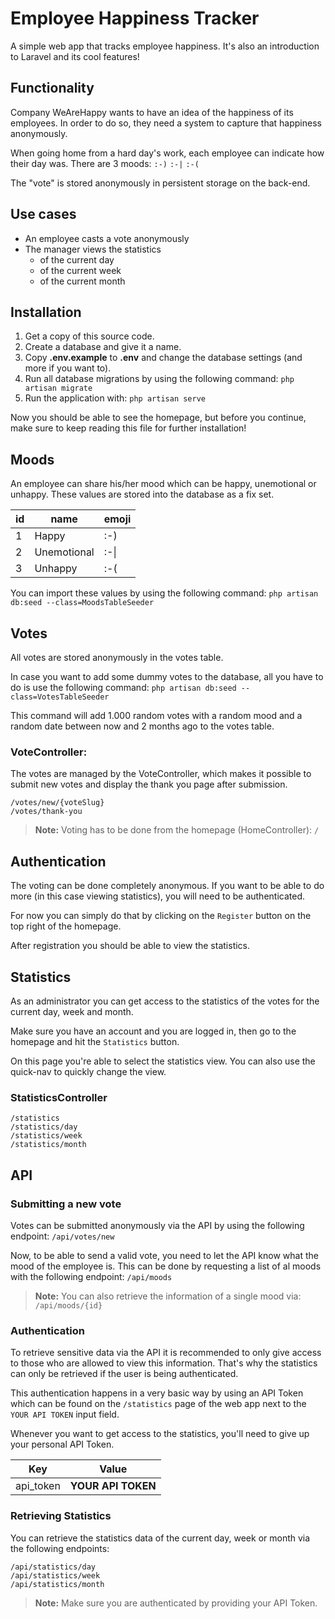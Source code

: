 

# Employee Happiness Tracker
A simple web app that tracks employee happiness. It's also an introduction to Laravel and its cool features!

## Functionality
Company WeAreHappy wants to have an idea of the happiness of its employees. In order to do so, they need a system to capture that happiness anonymously. 

When going home from a hard day's work, each employee can indicate how their day was. There are 3 moods:
`:-)` `:-|` `:-(`

The "vote" is stored anonymously in persistent storage on the back-end.

## Use cases
- An employee casts a vote anonymously
- The manager views the statistics
  - of the current day
  - of the current week
  - of the current month

## Installation
1. Get a copy of this source code.
2. Create a database and give it a name.
3. Copy **.env.example** to **.env** and change the database settings (and more if you want to).
4. Run all database migrations by using the following command: 
`php artisan migrate`
5. Run the application with:
`php artisan serve`

Now you should be able to see the homepage, but before you continue, make sure to keep reading this file for further installation!

## Moods
An employee can share his/her mood which can be happy, unemotional or unhappy. These values are stored into the database as a fix set.

| id | name | emoji |
| -- | ---- | ----- |
| 1 | Happy | :-) |
| 2 | Unemotional | :-\| |
| 3 | Unhappy | :-( |

You can import these values by using the following command:
`php artisan db:seed --class=MoodsTableSeeder`

## Votes
All votes are stored anonymously in the votes table.

In case you want to add some dummy votes to the database, all you have to do is use the following command:
`php artisan db:seed --class=VotesTableSeeder`

This command will add 1.000 random votes with a random mood and a random date between now and 2 months ago to the votes table.

### VoteController:
The votes are managed by the VoteController, which makes it possible to submit new votes and display the thank you page after submission.

    /votes/new/{voteSlug}
    /votes/thank-you

>**Note:** Voting has to be done from the homepage (HomeController): `/`

## Authentication
The voting can be done completely anonymous. If you want to be able to do more (in this case viewing statistics), you will need to be authenticated. 

For now you can simply do that by clicking on the `Register` button on the top right of the homepage.

After registration you should be able to view the statistics.

## Statistics
As an administrator you can get access to the statistics of the votes for the current day, week and month.

Make sure you have an account and you are logged in, then go to the homepage and hit the `Statistics` button.

On this page you're able to select the statistics view. You can also use the quick-nav to quickly change the view.

### StatisticsController
    /statistics
    /statistics/day
    /statistics/week
    /statistics/month

## API
### Submitting a new vote

Votes can be submitted anonymously via the API by using the following endpoint:
`/api/votes/new`

Now, to be able to send a valid vote, you need to let the API know what the mood of the employee is. This can be done by requesting a list of al moods with the following endpoint:
`/api/moods`

> **Note:** You can also retrieve the information of a single mood via: 
> `/api/moods/{id}`

### Authentication
To retrieve sensitive data via the API it is recommended to only give access to those who are allowed to view this information. That's why the statistics can only be retrieved if the user is being authenticated.

This authentication happens in a very basic way by using an API Token which can be found on the `/statistics` page of the web app next to the `YOUR API TOKEN` input field.

Whenever you want to get access to the statistics, you'll need to give up your personal API Token.

| Key | Value |
| --------- | ------------------ |
| api_token | **YOUR API TOKEN** |

### Retrieving Statistics

You can retrieve the statistics data of the current day, week or month via the following endpoints:
  
    /api/statistics/day
    /api/statistics/week
    /api/statistics/month

> **Note:** Make sure you are authenticated by providing your API Token.